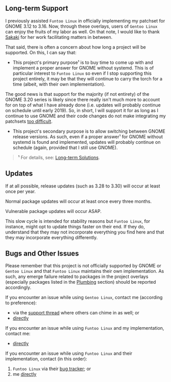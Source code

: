 Long-term Support
-----------------

I previously assisted `Funtoo Linux` in officially implementing my patchset for GNOME 3.12 to 3.16. Now, through these overlays, users of `Gentoo Linux` can enjoy the fruits of my labor as well. On that note, I would like to thank [Sakaki](https://github.com/sakaki-/funtoo-2-gentoo) for her work facilitating matters in between.

That said, there is often a concern about how long a project will be supported. On this, I can say that:

* This project's primary purpose¹ is to buy time to come up with and implement a proper answer for GNOME without systemd. This is of particular interest to `Funtoo Linux` so even if I stop supporting this project entirely, it may be that they will continue to carry the torch for a time (albeit, with their own implementation).

The good news is that support for the majority (if not entirety) of the GNOME 3.20 series is likely since there really isn't much more to account for on top of what I have already done (i.e. updates will probably continue on schedule until early 2019). So, in short, I will support it for as long as I continue to use GNOME and their code changes do not make integrating my patchsets [too difficult](https://forums.gentoo.org/viewtopic-p-7588016.html#7588016).

* This project's secondary purpose is to allow switching between GNOME release versions. As such, even if a proper answer¹ for GNOME without systemd is found and implemented, updates will probably continue on schedule (again, provided that I still use GNOME).

> **¹** For details, see: [Long-term Solutions](https://github.com/dantrell/gentoo-project-gnome-without-systemd/blob/master/POLITICS.md#long-term-solutions).

Updates
-------

If at all possible, release updates (such as 3.28 to 3.30) will occur at least once per year.

Normal package updates will occur at least once every three months.

Vulnerable package updates will occur ASAP.

This slow cycle is intended for stability reasons but `Funtoo Linux`, for instance, might opt to update things faster on their end. If they do, understand that they may not incorporate everything you find here and that they may incorporate everything differently.

Bugs and Other Issues
---------------------

Please remember that this project is not officially supported by GNOME or `Gentoo Linux` and that `Funtoo Linux` maintains their own implementation. As such, any emerge failure related to packages in the project overlays (especially packages listed in the [Plumbing](https://github.com/dantrell/gentoo-project-gnome-without-systemd/blob/master/HACKING.md#plumbing) section) should be reported accordingly.

If you encounter an issue while using `Gentoo Linux`, contact me (according to preference):

* via the [support thread](https://forums.gentoo.org/viewtopic-t-1022050.html) where others can chime in as well; or
* [directly](https://github.com/dantrell/gentoo-project-gnome-without-systemd/blob/master/CONTRIBUTING.md)

If you encounter an issue while using `Funtoo Linux` and my implementation, contact me:

* [directly](https://github.com/dantrell/gentoo-project-gnome-without-systemd/blob/master/CONTRIBUTING.md)

If you encounter an issue while using `Funtoo Linux` and their implementation, contact (in this order):

1. `Funtoo Linux` via their [bug tracker](https://bugs.funtoo.org); or
2. me [directly](https://github.com/dantrell/gentoo-project-gnome-without-systemd/blob/master/CONTRIBUTING.md)
